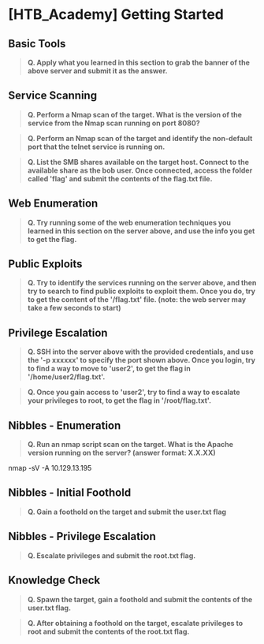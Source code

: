 # [HTB_Academy] Getting Started

## Basic Tools

>**Q. Apply what you learned in this section to grab the banner of the above server and submit it as the answer.**

## Service Scanning

>**Q. Perform a Nmap scan of the target. What is the version of the service from the Nmap scan running on port 8080?**

>**Q. Perform an Nmap scan of the target and identify the non-default port that the telnet service is running on.**

>**Q. List the SMB shares available on the target host. Connect to the available share as the bob user. Once connected, access the folder called 'flag' and submit the contents of the flag.txt file.**

## Web Enumeration

>**Q. Try running some of the web enumeration techniques you learned in this section on the server above, and use the info you get to get the flag.**


## Public Exploits

>**Q. Try to identify the services running on the server above, and then try to search to find public exploits to exploit them. Once you do, try to get the content of the '/flag.txt' file. (note: the web server may take a few seconds to start)**



## Privilege Escalation

>**Q. SSH into the server above with the provided credentials, and use the '-p xxxxxx' to specify the port shown above. Once you login, try to find a way to move to 'user2', to get the flag in '/home/user2/flag.txt'.**

>**Q. Once you gain access to 'user2', try to find a way to escalate your privileges to root, to get the flag in '/root/flag.txt'.**


## Nibbles - Enumeration

>**Q. Run an nmap script scan on the target. What is the Apache version running on the server? (answer format: X.X.XX)**

nmap -sV -A 10.129.13.195 

## Nibbles - Initial Foothold

>**Q. Gain a foothold on the target and submit the user.txt flag**


## Nibbles - Privilege Escalation

>**Q. Escalate privileges and submit the root.txt flag.**



## Knowledge Check

>**Q. Spawn the target, gain a foothold and submit the contents of the user.txt flag.**

>**Q. After obtaining a foothold on the target, escalate privileges to root and submit the contents of the root.txt flag.**



